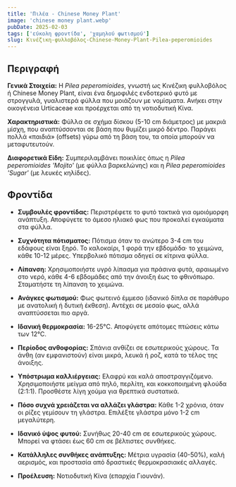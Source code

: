 ```yaml
---
title: 'Πιλέα - Chinese Money Plant'
image: 'chinese money plant.webp'
pubDate: 2025-02-03
tags: ['εύκολη φροντίδα', 'χαμηλού φωτισμού']
slug: Κινέζικη-φυλλοβόλος-Chinese-Money-Plant-Pilea-peperomioides
---
```


**Περιγραφή**
----------------
**Γενικά Στοιχεία:** Η *Pilea peperomioides*, γνωστή ως Κινέζικη φυλλοβόλος ή Chinese Money Plant, είναι ένα δημοφιλές ενδοτερικό φυτό με στρογγυλά, γυαλιστερά φύλλα που μοιάζουν με νομίσματα. Ανήκει στην οικογένεια Urticaceae και προέρχεται από τη νοτιοδυτική Κίνα.

**Χαρακτηριστικά:** Φύλλα σε σχήμα δίσκου (5-10 cm διάμετρος) με μακριά μίσχη, που αναπτύσσονται σε βάση που θυμίζει μικρό δέντρο. Παράγει πολλά «παιδιά» (offsets) γύρω από τη βάση του, τα οποία μπορούν να μεταφυτευτούν.

**Διαφορετικά Είδη:** Συμπεριλαμβάνει ποικιλίες όπως η *Pilea peperomioides 'Mojito'* (με φύλλα βαρκελώνης) και η *Pilea peperomioides 'Sugar'* (με λευκές κηλίδες).


**Φροντίδα**
--------------

* **Συμβουλές φροντίδας:** Περιστρέφετε το φυτό τακτικά για ομοιόμορφη ανάπτυξη. Αποφύγετε το άμεσο ηλιακό φως που προκαλεί εγκαύματα στα φύλλα.

* **Συχνότητα πότισματος:** Πότισμα όταν το ανώτερο 3-4 cm του εδάφους είναι ξηρό. Το καλοκαίρι, 1 φορά την εβδομάδα· το χειμώνα, κάθε 10-12 μέρες. Υπερβολικό πότισμα οδηγεί σε κίτρινα φύλλα.

* **Λίπανση:** Χρησιμοποιήστε υγρό λίπασμα για πράσινα φυτά, αραιωμένο στο νερό, κάθε 4-6 εβδομάδες από την άνοιξη έως το φθινόπωρο. Σταματήστε τη λίπανση το χειμώνα.

* **Ανάγκες φωτισμού:** Φως φωτεινό έμμεσο (ιδανικό δίπλα σε παράθυρο με ανατολική ή δυτική έκθεση). Αντέχει σε μεσαίο φως, αλλά αναπτύσσεται πιο αργά.

* **Ιδανική θερμοκρασία:** 16-25°C. Αποφύγετε απότομες πτώσεις κάτω των 12°C.

* **Περίοδος ανθοφορίας:** Σπάνια ανθίζει σε εσωτερικούς χώρους. Τα άνθη (αν εμφανιστούν) είναι μικρά, λευκά ή ροζ, κατά το τέλος της άνοιξης.

* **Υπόστρωμα καλλιέργειας:** Ελαφρύ και καλά αποστραγγιζόμενο. Χρησιμοποιήστε μείγμα από πηλό, περλίτη, και κοκκοποιημένη φλούδα (2:1:1). Προσθέστε λίγη χούμα για θρεπτικά συστατικά.

* **Πόσο συχνά χρειάζεται να αλλάζει γλάστρα:** Κάθε 1-2 χρόνια, όταν οι ρίζες γεμίσουν τη γλάστρα. Επιλέξτε γλάστρα μόνο 1-2 cm μεγαλύτερη.

* **Ιδανικό ύψος φυτού:** Συνήθως 20-40 cm σε εσωτερικούς χώρους. Μπορεί να φτάσει έως 60 cm σε βέλτιστες συνθήκες.

* **Κατάλληλες συνθήκες ανάπτυξης:** Μέτρια υγρασία (40-50%), καλή αερισμός, και προστασία από δραστικές θερμοκρασιακές αλλαγές.

* **Προέλευση:** Νοτιοδυτική Κίνα (επαρχία Γιουνάν).
```